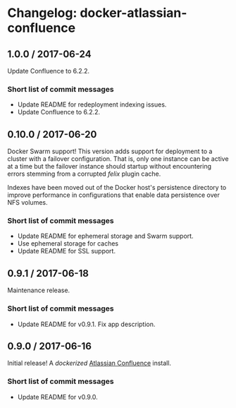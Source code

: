 # Changelog: docker-atlassian-confluence

## 1.0.0 / 2017-06-24

Update Confluence to 6.2.2.

### Short list of commit messages

  * Update README for redeployment indexing issues.
  * Update Confluence to 6.2.2.

## 0.10.0 / 2017-06-20

Docker Swarm support! This version adds support for deployment to a cluster with a failover configuration. That is, only
one instance can be active at a time but the failover instance should startup without encountering errors stemming from
a corrupted _felix_ plugin cache.

Indexes have been moved out of the Docker host's persistence directory to improve performance in configurations that
enable data persistence over NFS volumes.

### Short list of commit messages

  * Update README for ephemeral storage and Swarm support.
  * Use ephemeral storage for caches
  * Update README for SSL support.

## 0.9.1 / 2017-06-18

Maintenance release.

### Short list of commit messages

  * Update README for v0.9.1. Fix app description.

## 0.9.0 / 2017-06-16

Initial release! A _dockerized_ [Atlassian Confluence](https://www.atlassian.com/software/confluence) install.

### Short list of commit messages

  * Update README for v0.9.0.
